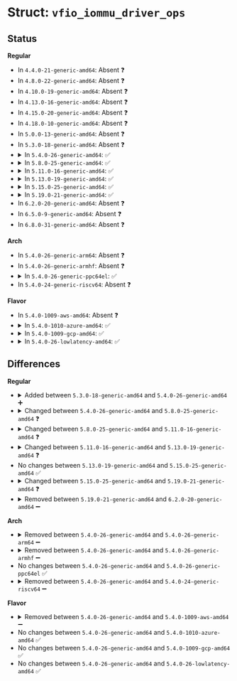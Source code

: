 # Struct: <code>vfio_iommu_driver_ops</code>

## Status
<b>Regular</b>
<ul>
<li>
In <code>4.4.0-21-generic-amd64</code>: Absent ❓
</li>
<li>
In <code>4.8.0-22-generic-amd64</code>: Absent ❓
</li>
<li>
In <code>4.10.0-19-generic-amd64</code>: Absent ❓
</li>
<li>
In <code>4.13.0-16-generic-amd64</code>: Absent ❓
</li>
<li>
In <code>4.15.0-20-generic-amd64</code>: Absent ❓
</li>
<li>
In <code>4.18.0-10-generic-amd64</code>: Absent ❓
</li>
<li>
In <code>5.0.0-13-generic-amd64</code>: Absent ❓
</li>
<li>
In <code>5.3.0-18-generic-amd64</code>: Absent ❓
</li>
<li>
<details>
<summary>In <code>5.4.0-26-generic-amd64</code>: ✅</summary>

```c
struct vfio_iommu_driver_ops {
    char * name;
    struct module * owner;
    void * (*)(long unsigned int) open;
    void (*)(void *) release;
    ssize_t (*)(void *, char *, size_t, loff_t *) read;
    ssize_t (*)(void *, const char *, size_t, loff_t *) write;
    long int (*)(void *, unsigned int, long unsigned int) ioctl;
    int (*)(void *, struct vm_area_struct *) mmap;
    int (*)(void *, struct iommu_group *) attach_group;
    void (*)(void *, struct iommu_group *) detach_group;
    int (*)(void *, long unsigned int *, int, int, long unsigned int *) pin_pages;
    int (*)(void *, long unsigned int *, int) unpin_pages;
    int (*)(void *, long unsigned int *, struct notifier_block *) register_notifier;
    int (*)(void *, struct notifier_block *) unregister_notifier;
}
```
</details>
</li>
<li>
<details>
<summary>In <code>5.8.0-25-generic-amd64</code>: ✅</summary>

```c
struct vfio_iommu_driver_ops {
    char * name;
    struct module * owner;
    void * (*)(long unsigned int) open;
    void (*)(void *) release;
    ssize_t (*)(void *, char *, size_t, loff_t *) read;
    ssize_t (*)(void *, const char *, size_t, loff_t *) write;
    long int (*)(void *, unsigned int, long unsigned int) ioctl;
    int (*)(void *, struct vm_area_struct *) mmap;
    int (*)(void *, struct iommu_group *) attach_group;
    void (*)(void *, struct iommu_group *) detach_group;
    int (*)(void *, struct iommu_group *, long unsigned int *, int, int, long unsigned int *) pin_pages;
    int (*)(void *, long unsigned int *, int) unpin_pages;
    int (*)(void *, long unsigned int *, struct notifier_block *) register_notifier;
    int (*)(void *, struct notifier_block *) unregister_notifier;
    int (*)(void *, dma_addr_t, void *, size_t, bool) dma_rw;
}
```
</details>
</li>
<li>
<details>
<summary>In <code>5.11.0-16-generic-amd64</code>: ✅</summary>

```c
struct vfio_iommu_driver_ops {
    char * name;
    struct module * owner;
    void * (*)(long unsigned int) open;
    void (*)(void *) release;
    ssize_t (*)(void *, char *, size_t, loff_t *) read;
    ssize_t (*)(void *, const char *, size_t, loff_t *) write;
    long int (*)(void *, unsigned int, long unsigned int) ioctl;
    int (*)(void *, struct vm_area_struct *) mmap;
    int (*)(void *, struct iommu_group *) attach_group;
    void (*)(void *, struct iommu_group *) detach_group;
    int (*)(void *, struct iommu_group *, long unsigned int *, int, int, long unsigned int *) pin_pages;
    int (*)(void *, long unsigned int *, int) unpin_pages;
    int (*)(void *, long unsigned int *, struct notifier_block *) register_notifier;
    int (*)(void *, struct notifier_block *) unregister_notifier;
    int (*)(void *, dma_addr_t, void *, size_t, bool) dma_rw;
    struct iommu_domain * (*)(void *, struct iommu_group *) group_iommu_domain;
}
```
</details>
</li>
<li>
<details>
<summary>In <code>5.13.0-19-generic-amd64</code>: ✅</summary>

```c
struct vfio_iommu_driver_ops {
    char * name;
    struct module * owner;
    void * (*)(long unsigned int) open;
    void (*)(void *) release;
    ssize_t (*)(void *, char *, size_t, loff_t *) read;
    ssize_t (*)(void *, const char *, size_t, loff_t *) write;
    long int (*)(void *, unsigned int, long unsigned int) ioctl;
    int (*)(void *, struct vm_area_struct *) mmap;
    int (*)(void *, struct iommu_group *) attach_group;
    void (*)(void *, struct iommu_group *) detach_group;
    int (*)(void *, struct iommu_group *, long unsigned int *, int, int, long unsigned int *) pin_pages;
    int (*)(void *, long unsigned int *, int) unpin_pages;
    int (*)(void *, long unsigned int *, struct notifier_block *) register_notifier;
    int (*)(void *, struct notifier_block *) unregister_notifier;
    int (*)(void *, dma_addr_t, void *, size_t, bool) dma_rw;
    struct iommu_domain * (*)(void *, struct iommu_group *) group_iommu_domain;
    void (*)(void *, enum vfio_iommu_notify_type) notify;
}
```
</details>
</li>
<li>
<details>
<summary>In <code>5.15.0-25-generic-amd64</code>: ✅</summary>

```c
struct vfio_iommu_driver_ops {
    char * name;
    struct module * owner;
    void * (*)(long unsigned int) open;
    void (*)(void *) release;
    ssize_t (*)(void *, char *, size_t, loff_t *) read;
    ssize_t (*)(void *, const char *, size_t, loff_t *) write;
    long int (*)(void *, unsigned int, long unsigned int) ioctl;
    int (*)(void *, struct vm_area_struct *) mmap;
    int (*)(void *, struct iommu_group *) attach_group;
    void (*)(void *, struct iommu_group *) detach_group;
    int (*)(void *, struct iommu_group *, long unsigned int *, int, int, long unsigned int *) pin_pages;
    int (*)(void *, long unsigned int *, int) unpin_pages;
    int (*)(void *, long unsigned int *, struct notifier_block *) register_notifier;
    int (*)(void *, struct notifier_block *) unregister_notifier;
    int (*)(void *, dma_addr_t, void *, size_t, bool) dma_rw;
    struct iommu_domain * (*)(void *, struct iommu_group *) group_iommu_domain;
    void (*)(void *, enum vfio_iommu_notify_type) notify;
}
```
</details>
</li>
<li>
<details>
<summary>In <code>5.19.0-21-generic-amd64</code>: ✅</summary>

```c
struct vfio_iommu_driver_ops {
    char * name;
    struct module * owner;
    void * (*)(long unsigned int) open;
    void (*)(void *) release;
    long int (*)(void *, unsigned int, long unsigned int) ioctl;
    int (*)(void *, struct iommu_group *, enum vfio_group_type) attach_group;
    void (*)(void *, struct iommu_group *) detach_group;
    int (*)(void *, struct iommu_group *, long unsigned int *, int, int, long unsigned int *) pin_pages;
    int (*)(void *, long unsigned int *, int) unpin_pages;
    int (*)(void *, long unsigned int *, struct notifier_block *) register_notifier;
    int (*)(void *, struct notifier_block *) unregister_notifier;
    int (*)(void *, dma_addr_t, void *, size_t, bool) dma_rw;
    struct iommu_domain * (*)(void *, struct iommu_group *) group_iommu_domain;
    void (*)(void *, enum vfio_iommu_notify_type) notify;
}
```
</details>
</li>
<li>
In <code>6.2.0-20-generic-amd64</code>: Absent ❓
</li>
<li>
In <code>6.5.0-9-generic-amd64</code>: Absent ❓
</li>
<li>
In <code>6.8.0-31-generic-amd64</code>: Absent ❓
</li>
</ul>
<b>Arch</b>
<ul>
<li>
In <code>5.4.0-26-generic-arm64</code>: Absent ❓
</li>
<li>
In <code>5.4.0-26-generic-armhf</code>: Absent ❓
</li>
<li>
<details>
<summary>In <code>5.4.0-26-generic-ppc64el</code>: ✅</summary>

```c
struct vfio_iommu_driver_ops {
    char * name;
    struct module * owner;
    void * (*)(long unsigned int) open;
    void (*)(void *) release;
    ssize_t (*)(void *, char *, size_t, loff_t *) read;
    ssize_t (*)(void *, const char *, size_t, loff_t *) write;
    long int (*)(void *, unsigned int, long unsigned int) ioctl;
    int (*)(void *, struct vm_area_struct *) mmap;
    int (*)(void *, struct iommu_group *) attach_group;
    void (*)(void *, struct iommu_group *) detach_group;
    int (*)(void *, long unsigned int *, int, int, long unsigned int *) pin_pages;
    int (*)(void *, long unsigned int *, int) unpin_pages;
    int (*)(void *, long unsigned int *, struct notifier_block *) register_notifier;
    int (*)(void *, struct notifier_block *) unregister_notifier;
}
```
</details>
</li>
<li>
In <code>5.4.0-24-generic-riscv64</code>: Absent ❓
</li>
</ul>
<b>Flavor</b>
<ul>
<li>
In <code>5.4.0-1009-aws-amd64</code>: Absent ❓
</li>
<li>
<details>
<summary>In <code>5.4.0-1010-azure-amd64</code>: ✅</summary>

```c
struct vfio_iommu_driver_ops {
    char * name;
    struct module * owner;
    void * (*)(long unsigned int) open;
    void (*)(void *) release;
    ssize_t (*)(void *, char *, size_t, loff_t *) read;
    ssize_t (*)(void *, const char *, size_t, loff_t *) write;
    long int (*)(void *, unsigned int, long unsigned int) ioctl;
    int (*)(void *, struct vm_area_struct *) mmap;
    int (*)(void *, struct iommu_group *) attach_group;
    void (*)(void *, struct iommu_group *) detach_group;
    int (*)(void *, long unsigned int *, int, int, long unsigned int *) pin_pages;
    int (*)(void *, long unsigned int *, int) unpin_pages;
    int (*)(void *, long unsigned int *, struct notifier_block *) register_notifier;
    int (*)(void *, struct notifier_block *) unregister_notifier;
}
```
</details>
</li>
<li>
<details>
<summary>In <code>5.4.0-1009-gcp-amd64</code>: ✅</summary>

```c
struct vfio_iommu_driver_ops {
    char * name;
    struct module * owner;
    void * (*)(long unsigned int) open;
    void (*)(void *) release;
    ssize_t (*)(void *, char *, size_t, loff_t *) read;
    ssize_t (*)(void *, const char *, size_t, loff_t *) write;
    long int (*)(void *, unsigned int, long unsigned int) ioctl;
    int (*)(void *, struct vm_area_struct *) mmap;
    int (*)(void *, struct iommu_group *) attach_group;
    void (*)(void *, struct iommu_group *) detach_group;
    int (*)(void *, long unsigned int *, int, int, long unsigned int *) pin_pages;
    int (*)(void *, long unsigned int *, int) unpin_pages;
    int (*)(void *, long unsigned int *, struct notifier_block *) register_notifier;
    int (*)(void *, struct notifier_block *) unregister_notifier;
}
```
</details>
</li>
<li>
<details>
<summary>In <code>5.4.0-26-lowlatency-amd64</code>: ✅</summary>

```c
struct vfio_iommu_driver_ops {
    char * name;
    struct module * owner;
    void * (*)(long unsigned int) open;
    void (*)(void *) release;
    ssize_t (*)(void *, char *, size_t, loff_t *) read;
    ssize_t (*)(void *, const char *, size_t, loff_t *) write;
    long int (*)(void *, unsigned int, long unsigned int) ioctl;
    int (*)(void *, struct vm_area_struct *) mmap;
    int (*)(void *, struct iommu_group *) attach_group;
    void (*)(void *, struct iommu_group *) detach_group;
    int (*)(void *, long unsigned int *, int, int, long unsigned int *) pin_pages;
    int (*)(void *, long unsigned int *, int) unpin_pages;
    int (*)(void *, long unsigned int *, struct notifier_block *) register_notifier;
    int (*)(void *, struct notifier_block *) unregister_notifier;
}
```
</details>
</li>
</ul>

## Differences
<b>Regular</b>
<ul>
<li>
<details>
<summary>Added between <code>5.3.0-18-generic-amd64</code> and <code>5.4.0-26-generic-amd64</code> ➕</summary>

```c
struct vfio_iommu_driver_ops {
    char * name;
    struct module * owner;
    void * (*)(long unsigned int) open;
    void (*)(void *) release;
    ssize_t (*)(void *, char *, size_t, loff_t *) read;
    ssize_t (*)(void *, const char *, size_t, loff_t *) write;
    long int (*)(void *, unsigned int, long unsigned int) ioctl;
    int (*)(void *, struct vm_area_struct *) mmap;
    int (*)(void *, struct iommu_group *) attach_group;
    void (*)(void *, struct iommu_group *) detach_group;
    int (*)(void *, long unsigned int *, int, int, long unsigned int *) pin_pages;
    int (*)(void *, long unsigned int *, int) unpin_pages;
    int (*)(void *, long unsigned int *, struct notifier_block *) register_notifier;
    int (*)(void *, struct notifier_block *) unregister_notifier;
}
```
</details>
</li>
<li>
<details>
<summary>Changed between <code>5.4.0-26-generic-amd64</code> and <code>5.8.0-25-generic-amd64</code> ❓</summary>
<ul>
<li>
<b>Field added. </b>
<code>int (*)(void *, dma_addr_t, void *, size_t, bool) dma_rw</code>
</li>
<li>
<b>Field type changed. </b>
<code>int (*)(void *, long unsigned int *, int, int, long unsigned int *) pin_pages</code> ➡️ <code>int (*)(void *, struct iommu_group *, long unsigned int *, int, int, long unsigned int *) pin_pages</code>
</li>
</ul>
</details>
</li>
<li>
<details>
<summary>Changed between <code>5.8.0-25-generic-amd64</code> and <code>5.11.0-16-generic-amd64</code> ❓</summary>
<ul>
<li>
<b>Field added. </b>
<code>struct iommu_domain * (*)(void *, struct iommu_group *) group_iommu_domain</code>
</li>
</ul>
</details>
</li>
<li>
<details>
<summary>Changed between <code>5.11.0-16-generic-amd64</code> and <code>5.13.0-19-generic-amd64</code> ❓</summary>
<ul>
<li>
<b>Field added. </b>
<code>void (*)(void *, enum vfio_iommu_notify_type) notify</code>
</li>
</ul>
</details>
</li>
<li>
No changes between <code>5.13.0-19-generic-amd64</code> and <code>5.15.0-25-generic-amd64</code> ✅
</li>
<li>
<details>
<summary>Changed between <code>5.15.0-25-generic-amd64</code> and <code>5.19.0-21-generic-amd64</code> ❓</summary>
<ul>
<li>
<b>Field removed. </b>
<code>ssize_t (*)(void *, char *, size_t, loff_t *) read</code>
</li>
<li>
<b>Field removed. </b>
<code>ssize_t (*)(void *, const char *, size_t, loff_t *) write</code>
</li>
<li>
<b>Field removed. </b>
<code>int (*)(void *, struct vm_area_struct *) mmap</code>
</li>
<li>
<b>Field type changed. </b>
<code>int (*)(void *, struct iommu_group *) attach_group</code> ➡️ <code>int (*)(void *, struct iommu_group *, enum vfio_group_type) attach_group</code>
</li>
</ul>
</details>
</li>
<li>
<details>
<summary>Removed between <code>5.19.0-21-generic-amd64</code> and <code>6.2.0-20-generic-amd64</code> ➖</summary>

```c
struct vfio_iommu_driver_ops {
    char * name;
    struct module * owner;
    void * (*)(long unsigned int) open;
    void (*)(void *) release;
    long int (*)(void *, unsigned int, long unsigned int) ioctl;
    int (*)(void *, struct iommu_group *, enum vfio_group_type) attach_group;
    void (*)(void *, struct iommu_group *) detach_group;
    int (*)(void *, struct iommu_group *, long unsigned int *, int, int, long unsigned int *) pin_pages;
    int (*)(void *, long unsigned int *, int) unpin_pages;
    int (*)(void *, long unsigned int *, struct notifier_block *) register_notifier;
    int (*)(void *, struct notifier_block *) unregister_notifier;
    int (*)(void *, dma_addr_t, void *, size_t, bool) dma_rw;
    struct iommu_domain * (*)(void *, struct iommu_group *) group_iommu_domain;
    void (*)(void *, enum vfio_iommu_notify_type) notify;
}
```
</details>
</li>
</ul>
<b>Arch</b>
<ul>
<li>
<details>
<summary>Removed between <code>5.4.0-26-generic-amd64</code> and <code>5.4.0-26-generic-arm64</code> ➖</summary>

```c
struct vfio_iommu_driver_ops {
    char * name;
    struct module * owner;
    void * (*)(long unsigned int) open;
    void (*)(void *) release;
    ssize_t (*)(void *, char *, size_t, loff_t *) read;
    ssize_t (*)(void *, const char *, size_t, loff_t *) write;
    long int (*)(void *, unsigned int, long unsigned int) ioctl;
    int (*)(void *, struct vm_area_struct *) mmap;
    int (*)(void *, struct iommu_group *) attach_group;
    void (*)(void *, struct iommu_group *) detach_group;
    int (*)(void *, long unsigned int *, int, int, long unsigned int *) pin_pages;
    int (*)(void *, long unsigned int *, int) unpin_pages;
    int (*)(void *, long unsigned int *, struct notifier_block *) register_notifier;
    int (*)(void *, struct notifier_block *) unregister_notifier;
}
```
</details>
</li>
<li>
<details>
<summary>Removed between <code>5.4.0-26-generic-amd64</code> and <code>5.4.0-26-generic-armhf</code> ➖</summary>

```c
struct vfio_iommu_driver_ops {
    char * name;
    struct module * owner;
    void * (*)(long unsigned int) open;
    void (*)(void *) release;
    ssize_t (*)(void *, char *, size_t, loff_t *) read;
    ssize_t (*)(void *, const char *, size_t, loff_t *) write;
    long int (*)(void *, unsigned int, long unsigned int) ioctl;
    int (*)(void *, struct vm_area_struct *) mmap;
    int (*)(void *, struct iommu_group *) attach_group;
    void (*)(void *, struct iommu_group *) detach_group;
    int (*)(void *, long unsigned int *, int, int, long unsigned int *) pin_pages;
    int (*)(void *, long unsigned int *, int) unpin_pages;
    int (*)(void *, long unsigned int *, struct notifier_block *) register_notifier;
    int (*)(void *, struct notifier_block *) unregister_notifier;
}
```
</details>
</li>
<li>
No changes between <code>5.4.0-26-generic-amd64</code> and <code>5.4.0-26-generic-ppc64el</code> ✅
</li>
<li>
<details>
<summary>Removed between <code>5.4.0-26-generic-amd64</code> and <code>5.4.0-24-generic-riscv64</code> ➖</summary>

```c
struct vfio_iommu_driver_ops {
    char * name;
    struct module * owner;
    void * (*)(long unsigned int) open;
    void (*)(void *) release;
    ssize_t (*)(void *, char *, size_t, loff_t *) read;
    ssize_t (*)(void *, const char *, size_t, loff_t *) write;
    long int (*)(void *, unsigned int, long unsigned int) ioctl;
    int (*)(void *, struct vm_area_struct *) mmap;
    int (*)(void *, struct iommu_group *) attach_group;
    void (*)(void *, struct iommu_group *) detach_group;
    int (*)(void *, long unsigned int *, int, int, long unsigned int *) pin_pages;
    int (*)(void *, long unsigned int *, int) unpin_pages;
    int (*)(void *, long unsigned int *, struct notifier_block *) register_notifier;
    int (*)(void *, struct notifier_block *) unregister_notifier;
}
```
</details>
</li>
</ul>
<b>Flavor</b>
<ul>
<li>
<details>
<summary>Removed between <code>5.4.0-26-generic-amd64</code> and <code>5.4.0-1009-aws-amd64</code> ➖</summary>

```c
struct vfio_iommu_driver_ops {
    char * name;
    struct module * owner;
    void * (*)(long unsigned int) open;
    void (*)(void *) release;
    ssize_t (*)(void *, char *, size_t, loff_t *) read;
    ssize_t (*)(void *, const char *, size_t, loff_t *) write;
    long int (*)(void *, unsigned int, long unsigned int) ioctl;
    int (*)(void *, struct vm_area_struct *) mmap;
    int (*)(void *, struct iommu_group *) attach_group;
    void (*)(void *, struct iommu_group *) detach_group;
    int (*)(void *, long unsigned int *, int, int, long unsigned int *) pin_pages;
    int (*)(void *, long unsigned int *, int) unpin_pages;
    int (*)(void *, long unsigned int *, struct notifier_block *) register_notifier;
    int (*)(void *, struct notifier_block *) unregister_notifier;
}
```
</details>
</li>
<li>
No changes between <code>5.4.0-26-generic-amd64</code> and <code>5.4.0-1010-azure-amd64</code> ✅
</li>
<li>
No changes between <code>5.4.0-26-generic-amd64</code> and <code>5.4.0-1009-gcp-amd64</code> ✅
</li>
<li>
No changes between <code>5.4.0-26-generic-amd64</code> and <code>5.4.0-26-lowlatency-amd64</code> ✅
</li>
</ul>
